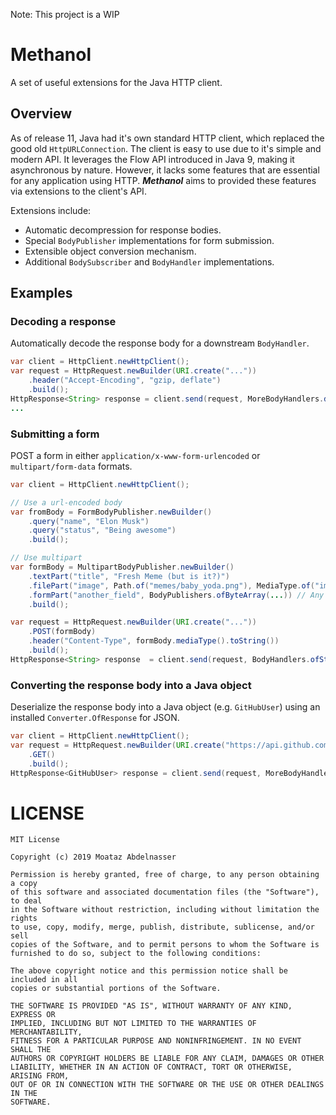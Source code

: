 Note: This project is a WIP

# Methanol

A set of useful extensions for the Java HTTP client.

## Overview

As of release 11, Java had it's own standard HTTP client, which replaced the good old
`HttpURLConnection`. The client is easy to use due to it's simple and modern API. It leverages the
Flow API introduced in Java 9, making it asynchronous by nature. However, it lacks some features 
that are essential for any application using HTTP. ***Methanol*** aims to provided these features 
via extensions to the client's API.

Extensions include:
  - Automatic decompression for response bodies.
  - Special `BodyPublisher` implementations for form submission.
  - Extensible object conversion mechanism.
  - Additional `BodySubscriber` and `BodyHandler` implementations.

## Examples

### Decoding a response

Automatically decode the response body for a downstream `BodyHandler`.
```java
var client = HttpClient.newHttpClient();
var request = HttpRequest.newBuilder(URI.create("..."))
    .header("Accept-Encoding", "gzip, deflate")
    .build();
HttpResponse<String> response = client.send(request, MoreBodyHandlers.decoding(BodyHandlers.ofString()));
...
```
### Submitting a form

POST a form in either `application/x-www-form-urlencoded` or `multipart/form-data` formats.

```java
var client = HttpClient.newHttpClient();

// Use a url-encoded body
var fromBody = FormBodyPublisher.newBuilder()
    .query("name", "Elon Musk")
    .query("status", "Being awesome")
    .build();

// Use multipart
var formBody = MultipartBodyPublisher.newBuilder()
    .textPart("title", "Fresh Meme (but is it?)")
    .filePart("image", Path.of("memes/baby_yoda.png"), MediaType.of("image", "png"))
    .formPart("another_field", BodyPublishers.ofByteArray(...)) // Any BodyPublisher is supported
    .build();

var request = HttpRequest.newBuilder(URI.create("..."))
    .POST(formBody)
    .header("Content-Type", formBody.mediaType().toString())
    .build();
HttpResponse<String> response  = client.send(request, BodyHandlers.ofString());
```

### Converting the response body into a Java object
Deserialize the response body into a Java object (e.g. `GitHubUser`) using an installed `Converter.OfResponse` for JSON.

```java
var client = HttpClient.newHttpClient();
var request = HttpRequest.newBuilder(URI.create("https://api.github.com/users/mizosoft"))
    .GET()
    .build();
HttpResponse<GitHubUser> response = client.send(request, MoreBodyHandlers.ofObject(GitHubUser.class));
```

# LICENSE
```
MIT License
    
Copyright (c) 2019 Moataz Abdelnasser

Permission is hereby granted, free of charge, to any person obtaining a copy
of this software and associated documentation files (the "Software"), to deal
in the Software without restriction, including without limitation the rights
to use, copy, modify, merge, publish, distribute, sublicense, and/or sell
copies of the Software, and to permit persons to whom the Software is
furnished to do so, subject to the following conditions:

The above copyright notice and this permission notice shall be included in all
copies or substantial portions of the Software.

THE SOFTWARE IS PROVIDED "AS IS", WITHOUT WARRANTY OF ANY KIND, EXPRESS OR
IMPLIED, INCLUDING BUT NOT LIMITED TO THE WARRANTIES OF MERCHANTABILITY,
FITNESS FOR A PARTICULAR PURPOSE AND NONINFRINGEMENT. IN NO EVENT SHALL THE
AUTHORS OR COPYRIGHT HOLDERS BE LIABLE FOR ANY CLAIM, DAMAGES OR OTHER
LIABILITY, WHETHER IN AN ACTION OF CONTRACT, TORT OR OTHERWISE, ARISING FROM,
OUT OF OR IN CONNECTION WITH THE SOFTWARE OR THE USE OR OTHER DEALINGS IN THE
SOFTWARE.
```
